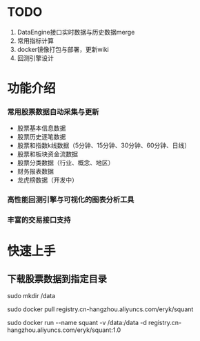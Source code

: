 # TODO 
1. DataEngine接口实时数据与历史数据merge
2. 常用指标计算
3. docker镜像打包与部署，更新wiki
4. 回测引擎设计

# 功能介绍

### 常用股票数据自动采集与更新

* 股票基本信息数据
* 股票历史逐笔数据
* 股票和指数k线数据（5分钟、15分钟、30分钟、60分钟、日线）
* 股票和板块资金流数据
* 股票分类数据（行业、概念、地区）
* 财务报表数据
* 龙虎榜数据（开发中）

### 高性能回测引擎与可视化的图表分析工具

### 丰富的交易接口支持
 
# 快速上手

## 下载股票数据到指定目录

sudo mkdir /data

sudo docker pull registry.cn-hangzhou.aliyuncs.com/eryk/squant

sudo docker run --name squant -v /data:/data -d registry.cn-hangzhou.aliyuncs.com/eryk/squant:1.0
